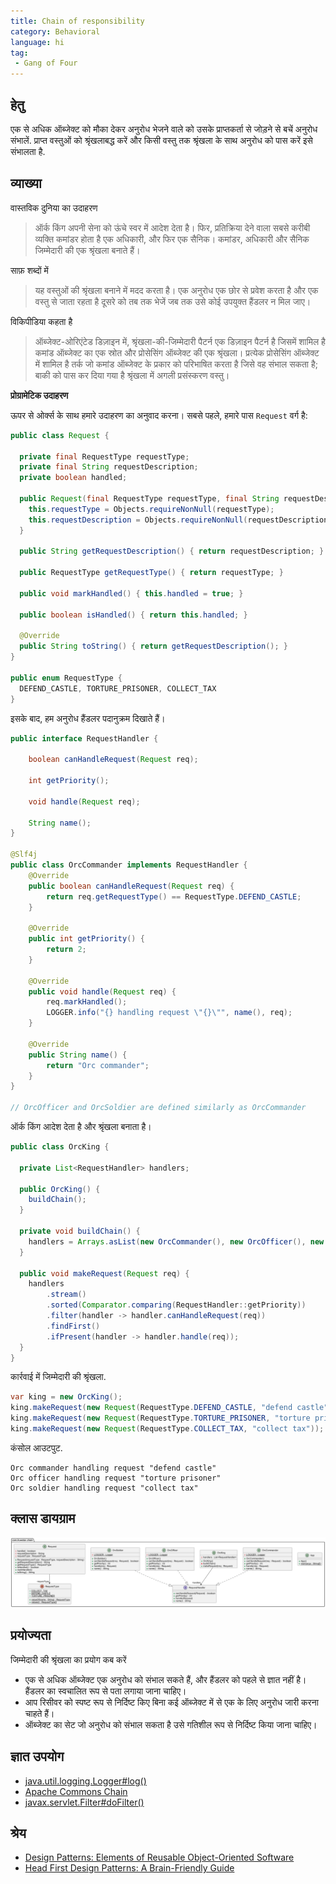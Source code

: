 ```yaml
---
title: Chain of responsibility
category: Behavioral
language: hi
tag:
 - Gang of Four
---
```


## हेतु

एक से अधिक ऑब्जेक्ट को मौका देकर अनुरोध भेजने वाले को उसके प्राप्तकर्ता से जोड़ने से बचें
अनुरोध संभालें. प्राप्त वस्तुओं को श्रृंखलाबद्ध करें और किसी वस्तु तक श्रृंखला के साथ अनुरोध को पास करें
इसे संभालता है.

## व्याख्या

वास्तविक दुनिया का उदाहरण

> ऑर्क किंग अपनी सेना को ऊंचे स्वर में आदेश देता है। फिर, प्रतिक्रिया देने वाला सबसे करीबी व्यक्ति कमांडर होता है
> एक अधिकारी, और फिर एक सैनिक। कमांडर, अधिकारी और सैनिक जिम्मेदारी की एक श्रृंखला बनाते हैं।

साफ़ शब्दों में

> यह वस्तुओं की श्रृंखला बनाने में मदद करता है। एक अनुरोध एक छोर से प्रवेश करता है और एक वस्तु से जाता रहता है
> दूसरे को तब तक भेजें जब तक उसे कोई उपयुक्त हैंडलर न मिल जाए।

विकिपीडिया कहता है

> ऑब्जेक्ट-ओरिएंटेड डिज़ाइन में, श्रृंखला-की-जिम्मेदारी पैटर्न एक डिज़ाइन पैटर्न है जिसमें शामिल है
> कमांड ऑब्जेक्ट का एक स्रोत और प्रोसेसिंग ऑब्जेक्ट की एक श्रृंखला। प्रत्येक प्रोसेसिंग ऑब्जेक्ट में शामिल है
> तर्क जो कमांड ऑब्जेक्ट के प्रकार को परिभाषित करता है जिसे वह संभाल सकता है; बाकी को पास कर दिया गया है
> श्रृंखला में अगली प्रसंस्करण वस्तु।

**प्रोग्रामेटिक उदाहरण**

ऊपर से ओर्क्स के साथ हमारे उदाहरण का अनुवाद करना। सबसे पहले, हमारे पास `Request` वर्ग है:

```java
public class Request {

  private final RequestType requestType;
  private final String requestDescription;
  private boolean handled;

  public Request(final RequestType requestType, final String requestDescription) {
    this.requestType = Objects.requireNonNull(requestType);
    this.requestDescription = Objects.requireNonNull(requestDescription);
  }

  public String getRequestDescription() { return requestDescription; }

  public RequestType getRequestType() { return requestType; }

  public void markHandled() { this.handled = true; }

  public boolean isHandled() { return this.handled; }

  @Override
  public String toString() { return getRequestDescription(); }
}

public enum RequestType {
  DEFEND_CASTLE, TORTURE_PRISONER, COLLECT_TAX
}
```

इसके बाद, हम अनुरोध हैंडलर पदानुक्रम दिखाते हैं।

```java
public interface RequestHandler {

    boolean canHandleRequest(Request req);

    int getPriority();

    void handle(Request req);

    String name();
}

@Slf4j
public class OrcCommander implements RequestHandler {
    @Override
    public boolean canHandleRequest(Request req) {
        return req.getRequestType() == RequestType.DEFEND_CASTLE;
    }

    @Override
    public int getPriority() {
        return 2;
    }

    @Override
    public void handle(Request req) {
        req.markHandled();
        LOGGER.info("{} handling request \"{}\"", name(), req);
    }

    @Override
    public String name() {
        return "Orc commander";
    }
}

// OrcOfficer and OrcSoldier are defined similarly as OrcCommander

```

ऑर्क किंग आदेश देता है और श्रृंखला बनाता है।

```java
public class OrcKing {

  private List<RequestHandler> handlers;

  public OrcKing() {
    buildChain();
  }

  private void buildChain() {
    handlers = Arrays.asList(new OrcCommander(), new OrcOfficer(), new OrcSoldier());
  }

  public void makeRequest(Request req) {
    handlers
        .stream()
        .sorted(Comparator.comparing(RequestHandler::getPriority))
        .filter(handler -> handler.canHandleRequest(req))
        .findFirst()
        .ifPresent(handler -> handler.handle(req));
  }
}
```

कार्रवाई में जिम्मेदारी की श्रृंखला.

```java
var king = new OrcKing();
king.makeRequest(new Request(RequestType.DEFEND_CASTLE, "defend castle"));
king.makeRequest(new Request(RequestType.TORTURE_PRISONER, "torture prisoner"));
king.makeRequest(new Request(RequestType.COLLECT_TAX, "collect tax"));
```

कंसोल आउटपुट.

```
Orc commander handling request "defend castle"
Orc officer handling request "torture prisoner"
Orc soldier handling request "collect tax"
```

## क्लास डायग्राम

![alt text](../../../chain-of-responsibility/etc/chain-of-responsibility.urm.png "Chain of Responsibility class diagram")

## प्रयोज्यता

जिम्मेदारी की श्रृंखला का प्रयोग कब करें

* एक से अधिक ऑब्जेक्ट एक अनुरोध को संभाल सकते हैं, और हैंडलर को पहले से ज्ञात नहीं है। हैंडलर का स्वचालित रूप से पता लगाया जाना चाहिए।
* आप रिसीवर को स्पष्ट रूप से निर्दिष्ट किए बिना कई ऑब्जेक्ट में से एक के लिए अनुरोध जारी करना चाहते हैं।
* ऑब्जेक्ट का सेट जो अनुरोध को संभाल सकता है उसे गतिशील रूप से निर्दिष्ट किया जाना चाहिए।

## ज्ञात उपयोग

* [java.util.logging.Logger#log()](http://docs.oracle.com/javase/8/docs/api/java/util/logging/Logger.html#log%28java.util.logging.Level,%20java.lang.String%29)
* [Apache Commons Chain](https://commons.apache.org/proper/commons-chain/index.html)
* [javax.servlet.Filter#doFilter()](http://docs.oracle.com/javaee/7/api/javax/servlet/Filter.html#doFilter-javax.servlet.ServletRequest-javax.servlet.ServletResponse-javax.servlet.FilterChain-)

## श्रेय

* [Design Patterns: Elements of Reusable Object-Oriented Software](https://www.amazon.com/gp/product/0201633612/ref=as_li_tl?ie=UTF8&camp=1789&creative=9325&creativeASIN=0201633612&linkCode=as2&tag=javadesignpat-20&linkId=675d49790ce11db99d90bde47f1aeb59)
* [Head First Design Patterns: A Brain-Friendly Guide](https://www.amazon.com/gp/product/0596007124/ref=as_li_tl?ie=UTF8&camp=1789&creative=9325&creativeASIN=0596007124&linkCode=as2&tag=javadesignpat-20&linkId=6b8b6eea86021af6c8e3cd3fc382cb5b)
